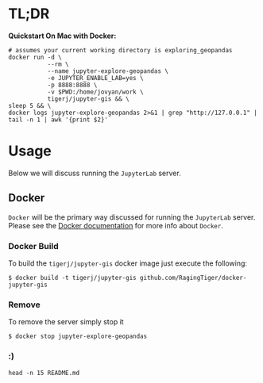 # TL;DR
**Quickstart On Mac with Docker:**
```
# assumes your current working directory is exploring_geopandas
docker run -d \
           --rm \
           --name jupyter-explore-geopandas \
           -e JUPYTER_ENABLE_LAB=yes \
           -p 8888:8888 \
           -v $PWD:/home/jovyan/work \
           tigerj/jupyter-gis && \
sleep 5 && \
docker logs jupyter-explore-geopandas 2>&1 | grep "http://127.0.0.1" | tail -n 1 | awk '{print $2}'
```

# Usage
Below we will discuss running the `JupyterLab` server.

## Docker
`Docker` will be the primary way discussed for running the `JupyterLab` server.
Please see the [Docker documentation](https://docs.docker.com/get-started/overview/)
for more info about `Docker`.

### Docker Build
To build the `tigerj/jupyter-gis` docker image just execute the following:
```
$ docker build -t tigerj/jupyter-gis github.com/RagingTiger/docker-jupyter-gis
```

### Remove
To remove the server simply stop it
```
$ docker stop jupyter-explore-geopandas
```

### :)
```
head -n 15 README.md
```
